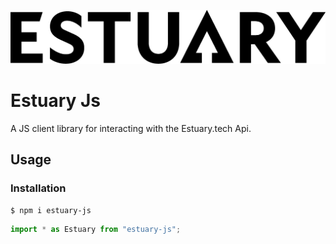 
![Logo](https://github.com/kelindi/Estuary-Js/blob/main/Estuary.png)

# Estuary Js
A JS client library for interacting with the Estuary.tech Api.


## Usage

### Installation

```shell
$ npm i estuary-js
```

```javascript
import * as Estuary from "estuary-js";

```

### 
